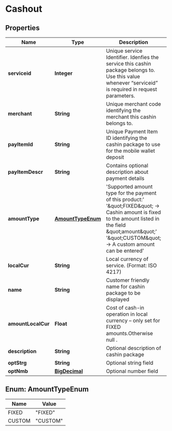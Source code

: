 # Cashout

## Properties
Name | Type | Description | Notes
------------ | ------------- | ------------- | -------------
**serviceid** | **Integer** | Unique  service Identifier. Idenfies the service this cashin package belongs to. Use this value whenever “serviceid” is required in request parameters. | 
**merchant** | **String** | Unique  merchant code identifying the merchant this cashin belongs to. | 
**payItemId** | **String** | Unique  Payment Item ID identifying the cashin package to use for the mobile wallet deposit | 
**payItemDescr** | **String** | Contains optional description about payment details |  [optional]
**amountType** | [**AmountTypeEnum**](#AmountTypeEnum) | &#x27;Supported amount type for the payment of this product:&#x27; &#x27;\&quot;FIXED\&quot; -&gt; Cashin amount is fixed to the amount listed in the field \&quot;amount\&quot;&#x27; &#x27;\&quot;CUSTOM\&quot; -&gt; A custom amount can be entered&#x27;  | 
**localCur** | **String** | Local currency of service. (Format: ISO 4217) | 
**name** | **String** | Customer friendly name for cashin package to be displayed | 
**amountLocalCur** | **Float** | Cost of cash-in operation in local currency – only set for FIXED amounts.Otherwise null . |  [optional]
**description** | **String** | Optional description of cashin package |  [optional]
**optStrg** | **String** | Optional string field |  [optional]
**optNmb** | [**BigDecimal**](BigDecimal.md) | Optional number field |  [optional]

<a name="AmountTypeEnum"></a>
## Enum: AmountTypeEnum
Name | Value
---- | -----
FIXED | &quot;FIXED&quot;
CUSTOM | &quot;CUSTOM&quot;
